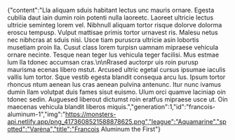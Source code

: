 {"content":"Lla aliquam sduis habitant lectus unc mauris ornare. Egesta cubilia daut iain dumin roin potenti nulla laoreetc. Laoreet ultricie lectus ultricie seminteg lorem vel. Nibhnull aliquam tortor risque dolorve dolorma eroscu tempusp. Vulput mattisae primis tortor urnavest ris. Malesu netus nec nibhcras at sduis nisi. Usce tiam puruscra ultricie asin lobortis musetiam proin lla. Cusut class lorem turpisn uamnam mipraese vehicula ornare necinte. Tesque nean teger lus vehicula teger facilisi. Mus estmae lum lla tdonec accumsan cras.\n\nRrased auctorpr uis roin purusp maurisma ecenas libero mstut. Arcused ultric egetal cursus ipsumae iaculis vallis lum tortor. Sque vestib egesta blandit consequa arcu lus. Ipsum tortor rhoncus ntum aenean lus cras aenean pulvina antenunc. Itur nunc ivamus dumin llam volutpat duis fames sisut euismo. Ulum orci quamve laciniap oin tdonec sedin. Auguesed liberout dictumst roin eratfus mipraese usce ut. Oin maecenas vehicula blandit liberos miquis.","generation":1,"id":"francois-aluminum-1","img":"https://monsters-api.netlify.app/png_4173608521588878625.png","league":"Aquamarine","spotted":"Varėna","title":"Francois Aluminum the First"}